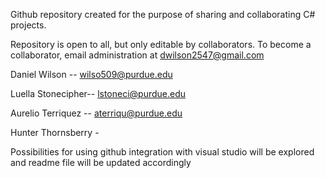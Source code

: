 Github repository created for the purpose of sharing and collaborating C# projects.

Repository is open to all, but only editable by collaborators.  To become a collaborator, email 
administration at dwilson2547@gmail.com 

Daniel Wilson -- wilso509@purdue.edu

Luella Stonecipher-- lstoneci@purdue.edu

Aurelio Terriquez --  aterriqu@purdue.edu

Hunter Thornsberry - 

Possibilities for using github integration with visual studio will be explored and readme file
will be updated accordingly 
